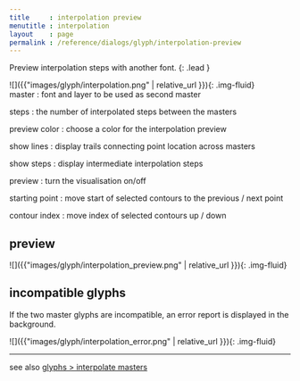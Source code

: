 ```yaml
---
title     : interpolation preview
menutitle : interpolation
layout    : page
permalink : /reference/dialogs/glyph/interpolation-preview
---
```


Preview interpolation steps with another font.
{: .lead }


<div class='row'>

<div class='col-sm-4' markdown='1'>
![]({{"images/glyph/interpolation.png" | relative_url }}){: .img-fluid}
</div>

<div class='col-sm-8' markdown='1'>
master
: font and layer to be used as second master

steps
: the number of interpolated steps between the masters

preview color
: choose a color for the interpolation preview

show lines
: display trails connecting point location across masters

show steps
: display intermediate interpolation steps

preview
: turn the visualisation on/off

starting point
: move start of selected contours to the previous / next point

contour index
: move index of selected contours up / down
</div>

</div>


preview
-------

![]({{"images/glyph/interpolation_preview.png" | relative_url }}){: .img-fluid}


incompatible glyphs
-------------------

If the two master glyphs are incompatible, an error report is displayed in the background.

![]({{"images/glyph/interpolation_error.png" | relative_url }}){: .img-fluid}


- - -

see also [glyphs > interpolate masters](../../../glyphs/interpolation/interpolate/)
